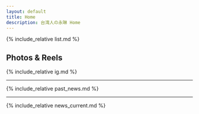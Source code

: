 ```yaml
---
layout: default
title: Home
description: 台湾人の永琳 Home
---
```


{% include_relative list.md %}

## Photos & Reels

{% include_relative ig.md %}

---

{% include_relative past_news.md %}

---

{% include_relative news_current.md %}
